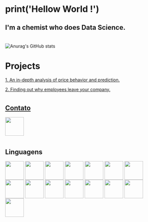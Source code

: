 # print('Hellow World !')

## I'm a chemist who does Data Science.
#
![Anurag's GitHub stats](https://github-readme-stats.vercel.app/api?username=gabrielp18&show_icons=true&theme=dracula)
#
# Projects
<a href="https://github.com/gabrielp18/HouseSales">1. An in-depth analysis of price behavior and prediction.

<a href="https://github.com/gabrielp18/HRAnalysis/"> 2. Finding out why employees leave your company.


#
## Contato
<a href="https://www.linkedin.com/in/gabrielpires1995/">
    <img src="https://cdn.jsdelivr.net/gh/devicons/devicon/icons/linkedin/linkedin-original.svg" align="center" heigth="50" width="60">
</a>

#

## Linguagens

<div>
<img src="https://cdn.jsdelivr.net/gh/devicons/devicon/icons/python/python-original.svg" align="center" heigth="50" width="60">
<img src="https://cdn.jsdelivr.net/gh/devicons/devicon/icons/azure/azure-original.svg" align="center" heigth="50" width="60">
<img src="https://cdn.jsdelivr.net/gh/devicons/devicon/icons/git/git-original.svg" align="center" heigth="50" width="60">
<img src="https://cdn.jsdelivr.net/gh/devicons/devicon/icons/jupyter/jupyter-original-wordmark.svg" align="center" heigth="50" width="60">
<img src="https://cdn.jsdelivr.net/gh/devicons/devicon/icons/linux/linux-original.svg" align="center" heigth="50" width="60">
<img src="https://cdn.jsdelivr.net/gh/devicons/devicon/icons/matlab/matlab-original.svg" align="center" heigth="50" width="60">
<img src="https://cdn.jsdelivr.net/gh/devicons/devicon/icons/mysql/mysql-original-wordmark.svg" align="center" heigth="50" width="60">
<img src="https://cdn.jsdelivr.net/gh/devicons/devicon/icons/numpy/numpy-original.svg" align="center" heigth="50" width="60">
<img src="https://cdn.jsdelivr.net/gh/devicons/devicon/icons/oracle/oracle-original.svg" align="center" heigth="50" width="60">
<img src="https://cdn.jsdelivr.net/gh/devicons/devicon/icons/pandas/pandas-original-wordmark.svg" align="center" heigth="50" width="60">
<img src="https://cdn.jsdelivr.net/gh/devicons/devicon/icons/postgresql/postgresql-original.svg" align="center" heigth="50" width="60">
<img src="https://cdn.jsdelivr.net/gh/devicons/devicon/icons/pycharm/pycharm-original.svg" align="center" heigth="50" width="60">
<img src="https://cdn.jsdelivr.net/gh/devicons/devicon/icons/microsoftsqlserver/microsoftsqlserver-plain.svg" align="center" heigth="50" width="60">
<img src="https://cdn.jsdelivr.net/gh/devicons/devicon/icons/tensorflow/tensorflow-original.svg" align="center" heigth="50" width="60">
<img src="https://cdn.jsdelivr.net/gh/devicons/devicon/icons/vscode/vscode-original.svg" align="center" heigth="50" width="60">

</div>
